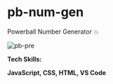 # pb-num-gen
Powerball Number Generator 💥

![pb-pre](https://user-images.githubusercontent.com/111642391/211054506-32a15752-e19d-432d-9a78-d4f9d936072a.png)

<strong> Tech Skills: </strong>

<strong>JavaScript, CSS, HTML, VS Code</strong>
